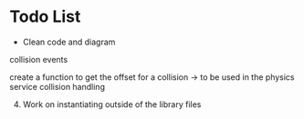 # Todo List

- Clean code and diagram

collision events

create a function to get the offset for a collision -> to be used in the physics service collision handling

4. Work on instantiating outside of the library files